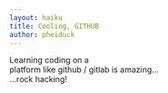 ```yaml
---
layout: haiku
title: Cooling, GITHUB
author: pheiduck
---
```


Learning coding on a<br>
platform like github / gitlab is amazing...<br>
...rock hacking!<br>

